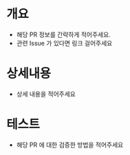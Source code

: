 # 개요
- 해당 PR 정보를 간략하게 적어주세요.
- 관련 Issue 가 있다면 링크 걸어주세요

# 상세내용
- 상세 내용을 적어주세요

# 테스트
- 해당 PR 에 대한 검증한 방법을 적어주세요
